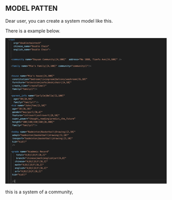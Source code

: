 
## MODEL PATTEN ##

Dear user, you can create a system model like this.  

There is a example below. 

![](images/model-patten.png)

this is a system of a community, 